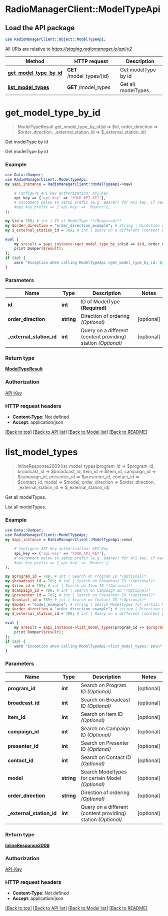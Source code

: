 # RadioManagerClient::ModelTypeApi

## Load the API package
```perl
use RadioManagerClient::Object::ModelTypeApi;
```

All URIs are relative to *https://staging.radiomanager.io/api/v2*

Method | HTTP request | Description
------------- | ------------- | -------------
[**get_model_type_by_id**](ModelTypeApi.md#get_model_type_by_id) | **GET** /model_types/{id} | Get modelType by id
[**list_model_types**](ModelTypeApi.md#list_model_types) | **GET** /model_types | Get all modelTypes.


# **get_model_type_by_id**
> ModelTypeResult get_model_type_by_id(id => $id, order_direction => $order_direction, _external_station_id => $_external_station_id)

Get modelType by id

Get modelType by id

### Example
```perl
use Data::Dumper;
use RadioManagerClient::ModelTypeApi;
my $api_instance = RadioManagerClient::ModelTypeApi->new(

    # Configure API key authorization: API-Key
    api_key => {'api-key' => 'YOUR_API_KEY'},
    # uncomment below to setup prefix (e.g. Bearer) for API key, if needed
    #api_key_prefix => {'api-key' => 'Bearer'},
);

my $id = 789; # int | ID of ModelType **(Required)**
my $order_direction = "order_direction_example"; # string | Direction of ordering *(Optional)*
my $_external_station_id = 789; # int | Query on a different (content providing) station *(Optional)*

eval {
    my $result = $api_instance->get_model_type_by_id(id => $id, order_direction => $order_direction, _external_station_id => $_external_station_id);
    print Dumper($result);
};
if ($@) {
    warn "Exception when calling ModelTypeApi->get_model_type_by_id: $@\n";
}
```

### Parameters

Name | Type | Description  | Notes
------------- | ------------- | ------------- | -------------
 **id** | **int**| ID of ModelType **(Required)** | 
 **order_direction** | **string**| Direction of ordering *(Optional)* | [optional] 
 **_external_station_id** | **int**| Query on a different (content providing) station *(Optional)* | [optional] 

### Return type

[**ModelTypeResult**](ModelTypeResult.md)

### Authorization

[API-Key](../README.md#API-Key)

### HTTP request headers

 - **Content-Type**: Not defined
 - **Accept**: application/json

[[Back to top]](#) [[Back to API list]](../README.md#documentation-for-api-endpoints) [[Back to Model list]](../README.md#documentation-for-models) [[Back to README]](../README.md)

# **list_model_types**
> InlineResponse2009 list_model_types(program_id => $program_id, broadcast_id => $broadcast_id, item_id => $item_id, campaign_id => $campaign_id, presenter_id => $presenter_id, contact_id => $contact_id, model => $model, order_direction => $order_direction, _external_station_id => $_external_station_id)

Get all modelTypes.

List all modelTypes.

### Example
```perl
use Data::Dumper;
use RadioManagerClient::ModelTypeApi;
my $api_instance = RadioManagerClient::ModelTypeApi->new(

    # Configure API key authorization: API-Key
    api_key => {'api-key' => 'YOUR_API_KEY'},
    # uncomment below to setup prefix (e.g. Bearer) for API key, if needed
    #api_key_prefix => {'api-key' => 'Bearer'},
);

my $program_id = 789; # int | Search on Program ID *(Optional)*
my $broadcast_id = 789; # int | Search on Broadcast ID *(Optional)*
my $item_id = 789; # int | Search on Item ID *(Optional)*
my $campaign_id = 789; # int | Search on Campaign ID *(Optional)*
my $presenter_id = 789; # int | Search on Presenter ID *(Optional)*
my $contact_id = 789; # int | Search on Contact ID *(Optional)*
my $model = "model_example"; # string | Search Modeltypes for certain Model *(Optional)*
my $order_direction = "order_direction_example"; # string | Direction of ordering *(Optional)*
my $_external_station_id = 789; # int | Query on a different (content providing) station *(Optional)*

eval {
    my $result = $api_instance->list_model_types(program_id => $program_id, broadcast_id => $broadcast_id, item_id => $item_id, campaign_id => $campaign_id, presenter_id => $presenter_id, contact_id => $contact_id, model => $model, order_direction => $order_direction, _external_station_id => $_external_station_id);
    print Dumper($result);
};
if ($@) {
    warn "Exception when calling ModelTypeApi->list_model_types: $@\n";
}
```

### Parameters

Name | Type | Description  | Notes
------------- | ------------- | ------------- | -------------
 **program_id** | **int**| Search on Program ID *(Optional)* | [optional] 
 **broadcast_id** | **int**| Search on Broadcast ID *(Optional)* | [optional] 
 **item_id** | **int**| Search on Item ID *(Optional)* | [optional] 
 **campaign_id** | **int**| Search on Campaign ID *(Optional)* | [optional] 
 **presenter_id** | **int**| Search on Presenter ID *(Optional)* | [optional] 
 **contact_id** | **int**| Search on Contact ID *(Optional)* | [optional] 
 **model** | **string**| Search Modeltypes for certain Model *(Optional)* | [optional] 
 **order_direction** | **string**| Direction of ordering *(Optional)* | [optional] 
 **_external_station_id** | **int**| Query on a different (content providing) station *(Optional)* | [optional] 

### Return type

[**InlineResponse2009**](InlineResponse2009.md)

### Authorization

[API-Key](../README.md#API-Key)

### HTTP request headers

 - **Content-Type**: Not defined
 - **Accept**: application/json

[[Back to top]](#) [[Back to API list]](../README.md#documentation-for-api-endpoints) [[Back to Model list]](../README.md#documentation-for-models) [[Back to README]](../README.md)

